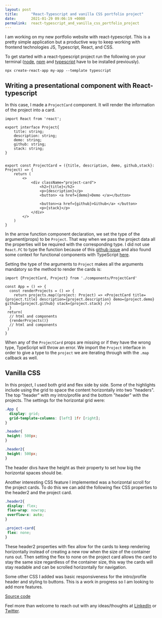 ```yaml
---
layout: post
title:      "React-Typescript and vanilla CSS portfolio project"
date:       2021-01-29 09:06:19 +0000
permalink:  react-typescript_and_vanilla_css_portfolio_project
---
```



I am working on my new portfolio website with react-typescript. This is a pretty simple application but a productive way to keep working with frontend technologies JS, Typescript, React, and CSS.

To get started with a react-typescript project run the following on your terminal ([node](https://nodejs.org/en/), [npm](https://www.npmjs.com/get-npm) and [typescript](https://www.typescriptlang.org/download) have to be installed previously).

```
npx create-react-app my-app --template typescript
```

## Writing a presentational component with React-typescript

In this case, I made a `ProjectCard` component. It will render the information of the project into a card. 

``` react
import React from 'react';

export interface Project{
    title: string;
    description: string;
    demo: string;
    github: string;
    stack: string;  
}


export const ProjectCard = ({title, description, demo, github,stack}: Project) => {
    return (
        <>
            <div className="project-card">
                <h2>{title}</h2>
                <p>{description}</p>
                <button> <a href={demo}>Demo </a></button>

                <button><a href={github}>Github</a> </button>
                <p>{stack}</p>
            </div>          
        </>
    )
} 
```

In the arrow function component declaration, we set the type of the argument(props) to be `Project`. That way when we pass the project data all the properties will be required with the corresponding type. I did not use `React.FC` to type the function because of this [github issue](https://github.com/facebook/create-react-app/pull/8177) and also found some context for functional components with TypeScript [here](https://fettblog.eu/typescript-react-why-i-dont-use-react-fc/).

Setting the type of the arguments to `Project` makes all the arguments mandatory so the method to render the cards is:

```react
import {ProjectCard, Project} from './components/ProjectCard'

const App = () => {
  const renderProjects = () => {
    return projects.map((project: Project) => <ProjectCard title={project.title} description={project.description} demo={project.demo} github={project.github} stack={project.stack} />)
  }
 return(
  // html and components
  {renderProjects()}
  // html and components
 )
}
```

When any of the `ProjectCard` props are missing or if they have the wrong type, TypeScript will throw an error. We import the `Project` interface in order to give a type to the `project` we are iterating through with the `.map` callback as well.

## Vanilla CSS

In this project, I used both grid and flex side by side. Some of the highlights include using the grid to space the content horizontally into two "headers". The top "header" with my intro/profile and the bottom "header" with the projects. The settings for the horizontal grid were: 

```CSS
.App {
  display: grid;
  grid-template-columns: [left] 1fr [right];
}

.header{
 height: 500px;
}

.header2{
 height: 500px;
}
```

The header divs have the height as their property to set how big the horizontal spaces should be.


Another interesting CSS feature I implemented was a horizontal scroll for the project cards. To do this we can add the following flex CSS properties to the header2 and the project card.

``` css
.header2{
 display: flex;
 flex-wrap: nowrap;
 overflow-x: auto;
}

.project-card{
 flex: none;
}
```

These header2 properties with flex allow for the cards to keep rendering horizontally instead of creating a new row when the size of the container runs out. Then setting the flex to none on the project card allows the card to stay the same size regardless of the container size, this way the cards will stay readable and can be scrolled horizontally for navigation.

Some other CSS I added was basic responsiveness for the intro/profile header and styling to buttons. This is a work in progress so I am looking to add more features.

[Source code](https://github.com/SantiagoSalazarPavajeau/portfolio_react_typescript)

Feel more than welcome to reach out with any ideas/thoughts at [LinkedIn](https://www.linkedin.com/in/santiago-salazar-pavajeau/) or [Twitter](https://twitter.com/santispavajeau).
